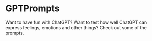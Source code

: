 # GPTPrompts
Want to have fun with ChatGPT? Want to test how well ChatGPT can express feelings, emotions and other things? Check out some of the prompts.
